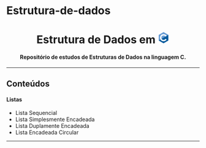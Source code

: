 # Estrutura-de-dados

<div align="center">
  <h1>Estrutura de Dados em <img src="https://raw.githubusercontent.com/devicons/devicon/master/icons/c/c-original.svg"  alt="c" height=30/></h1>
  
  #### Repositório de estudos de Estruturas de Dados na linguagem C.
  
</div>

---
<h2 id="conteudos">Conteúdos</h2>

#### Listas
- Lista Sequencial
- Lista Simplesmente Encadeada
- Lista Duplamente Encadeada
- Lista Encadeada Circular
<hr>

